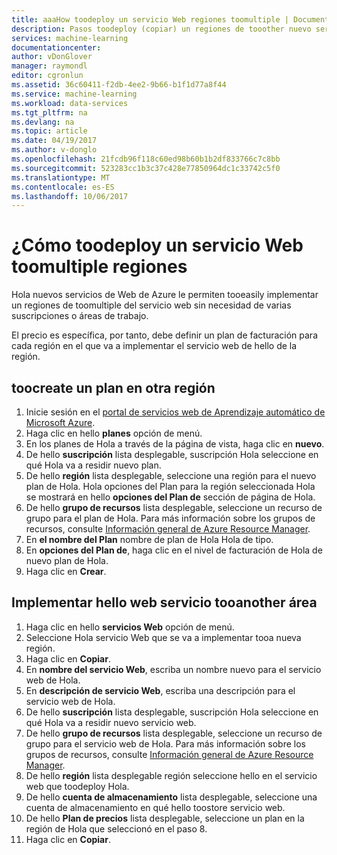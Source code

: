 ```yaml
---
title: aaaHow toodeploy un servicio Web regiones toomultiple | Documentos de Microsoft
description: Pasos toodeploy (copiar) un regiones de tooother nuevo servicio Web.
services: machine-learning
documentationcenter: 
author: vDonGlover
manager: raymondl
editor: cgronlun
ms.assetid: 36c60411-f2db-4ee2-9b66-b1f1d77a8f44
ms.service: machine-learning
ms.workload: data-services
ms.tgt_pltfrm: na
ms.devlang: na
ms.topic: article
ms.date: 04/19/2017
ms.author: v-donglo
ms.openlocfilehash: 21fcdb96f118c60ed98b60b1b2df833766c7c8bb
ms.sourcegitcommit: 523283cc1b3c37c428e77850964dc1c33742c5f0
ms.translationtype: MT
ms.contentlocale: es-ES
ms.lasthandoff: 10/06/2017
---
```

# <a name="how-toodeploy-a-web-service-toomultiple-regions"></a>¿Cómo toodeploy un servicio Web toomultiple regiones
Hola nuevos servicios de Web de Azure le permiten tooeasily implementar un regiones de toomultiple del servicio web sin necesidad de varias suscripciones o áreas de trabajo. 

El precio es específica, por tanto, debe definir un plan de facturación para cada región en el que va a implementar el servicio web de hello de la región.

## <a name="toocreate-a-plan-in-another-region"></a>toocreate un plan en otra región
1. Inicie sesión en el [portal de servicios web de Aprendizaje automático de Microsoft Azure](https://services.azureml.net/).
2. Haga clic en hello **planes** opción de menú.
3. En los planes de Hola a través de la página de vista, haga clic en **nuevo**.
4. De hello **suscripción** lista desplegable, suscripción Hola seleccione en qué Hola va a residir nuevo plan.
5. De hello **región** lista desplegable, seleccione una región para el nuevo plan de Hola. Hola opciones del Plan para la región seleccionada Hola se mostrará en hello **opciones del Plan de** sección de página de Hola.
6. De hello **grupo de recursos** lista desplegable, seleccione un recurso de grupo para el plan de Hola. Para más información sobre los grupos de recursos, consulte [Información general de Azure Resource Manager](../azure-resource-manager/resource-group-overview.md).
7. En **el nombre del Plan** nombre de plan de Hola Hola de tipo.
8. En **opciones del Plan de**, haga clic en el nivel de facturación de Hola de nuevo plan de Hola.
9. Haga clic en **Crear**.

## <a name="deploying-hello-web-service-tooanother-region"></a>Implementar hello web servicio tooanother área
1. Haga clic en hello **servicios Web** opción de menú.
2. Seleccione Hola servicio Web que se va a implementar tooa nueva región.
3. Haga clic en **Copiar**.
4. En **nombre del servicio Web**, escriba un nombre nuevo para el servicio web de Hola.
5. En **descripción de servicio Web**, escriba una descripción para el servicio web de Hola.
6. De hello **suscripción** lista desplegable, suscripción Hola seleccione en qué Hola va a residir nuevo servicio web.
7. De hello **grupo de recursos** lista desplegable, seleccione un recurso de grupo para el servicio web de Hola. Para más información sobre los grupos de recursos, consulte [Información general de Azure Resource Manager](../azure-resource-manager/resource-group-overview.md).
8. De hello **región** lista desplegable región seleccione hello en el servicio web que toodeploy Hola.
9. De hello **cuenta de almacenamiento** lista desplegable, seleccione una cuenta de almacenamiento en qué hello toostore servicio web.
10. De hello **Plan de precios** lista desplegable, seleccione un plan en la región de Hola que seleccionó en el paso 8.
11. Haga clic en **Copiar**.

